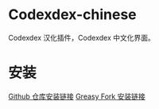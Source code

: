 # Codexdex-chinese
Codexdex 汉化插件，Codexdex 中文化界面。

# 安装
[Github 仓库安装链接](https://github.com/wangyan-life/Codexdex-chinese/raw/main/Codexdex-chinese.user.js)
[Greasy Fork 安装链接](https://greasyfork.org/scripts/510791)